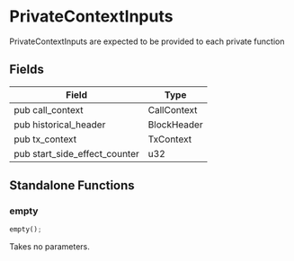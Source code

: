 # PrivateContextInputs

PrivateContextInputs are expected to be provided to each private function

## Fields
| Field | Type |
| --- | --- |
| pub call_context | CallContext |
| pub historical_header | BlockHeader |
| pub tx_context | TxContext |
| pub start_side_effect_counter | u32 |

## Standalone Functions

### empty

```rust
empty();
```

Takes no parameters.

